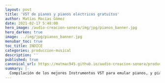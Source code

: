 ```yaml
---
layout: post
title: 'VST de pianos y pianos eléctricos gratuitos'
author: Matías Macías Gómez
date: 2021-02-17 5:48:00
hero_image: /audio-creacion-sonora/img/jpg/pianos_banner.jpg
hero_darken: true
image: ../img/jpg/pianos_banner.jpg
menubar_toc: true
toc_title: INDICE
categories: produccion-musical
description: ''
published: true
canonical_url: https://matmac945.github.io/audio-creacion-sonora/produccion-musical/2021/02/17/procesamiento-con-plugins-guitarra/
summary: |-
  Compilación de los mejores Instrumentos VST para emular pianos, y pianos electricos como el rhodes o el wurlitzer
---
```

